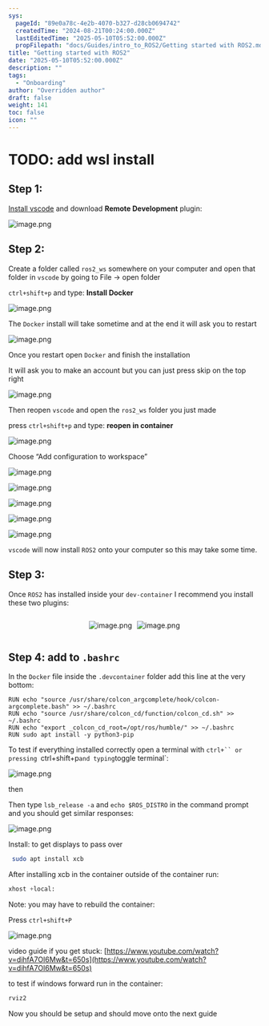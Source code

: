 ```yaml
---
sys:
  pageId: "89e0a78c-4e2b-4070-b327-d28cb0694742"
  createdTime: "2024-08-21T00:24:00.000Z"
  lastEditedTime: "2025-05-10T05:52:00.000Z"
  propFilepath: "docs/Guides/intro_to_ROS2/Getting started with ROS2.md"
title: "Getting started with ROS2"
date: "2025-05-10T05:52:00.000Z"
description: ""
tags:
  - "Onboarding"
author: "Overridden author"
draft: false
weight: 141
toc: false
icon: ""
---
```


# TODO: add wsl install

## Step 1:

[Install vscode](https://code.visualstudio.com/download) and download **Remote Development** plugin:

![image.png](https://prod-files-secure.s3.us-west-2.amazonaws.com/d518164a-d88e-44d1-a4ee-3adb3bd8bce0/efb52993-1881-4a40-b95e-6f020334f022/image.png?X-Amz-Algorithm=AWS4-HMAC-SHA256&X-Amz-Content-Sha256=UNSIGNED-PAYLOAD&X-Amz-Credential=ASIAZI2LB466UWNIFENE%2F20250612%2Fus-west-2%2Fs3%2Faws4_request&X-Amz-Date=20250612T091000Z&X-Amz-Expires=3600&X-Amz-Security-Token=IQoJb3JpZ2luX2VjEBAaCXVzLXdlc3QtMiJHMEUCIAko6UgekTrOk5qM3nBfdIq6lcf0W3Dsm4O7S4trerQAAiEAiy6xv3mvneXROZ7a6I4%2FTekdoBEt65NRruDKjvSWn9EqiAQI6f%2F%2F%2F%2F%2F%2F%2F%2F%2F%2FARAAGgw2Mzc0MjMxODM4MDUiDL9qHEfkfyhRrNYSjircAzEy3wgz05SkX1IfaYZFKqxGoqipj9oL2oDfrKrZ88gqAbq50ixxSRlDth%2BkvB1fF5iNi%2B1LphaDQOR5dH8GxwvQPhLCpYcpWoxcn736bVSPFtD0Xs49kkFFvZanjHsQtqyub0RoCWyLnSBn0WzRZGXeQbbAfTid3vlcJa%2FyK3ne7wlt66qAgi9P8zC5w%2Bc8hU34Tv%2FtuvCU6h1pPUCPJAWVs7P6GFD8WnLmG%2FfKLfiC9VmjNTEhReNoD5l0hBEY3KUgopYlncGdtOJNvotzBNFnFbN9vHY2LOhskIAydS1AYSZWTg6lSW4eIUKqRHMu7lpSo7kHmc5tGz7za872Xo82NKU3WKnO7zfulK%2FYm4lKUeyZ1QeBiJejFIH%2BQCDYxyCOQUxryGJSL4qI8rniVCBXLgCd5R1j8TPtQULkfgn%2FdqG3nnDDdYqowusGVJY2NDyGIlo6ynXCh4K%2Bvxre5%2BA7bGYjDHV8aDPnw%2Feu%2BT2kEKCXx4OR6e0SiKWa7xZDM5mPppmNsQkmvdeZtyBzHQXgeffSOiCkWRLuppNOeeODULLIBaiIq6AuADynvQjdrJBS0zabN3gcUiKovAHf2IUe0kAGVJxdvIHKLUWE9E9%2B82sAsUzptetweNvxMM6IqsIGOqUBgjrqCXZ9yF%2BYHY0BegqBVfghIQniznd0Q0chltMszpMR%2BsBkyE%2FEC7toSuLi7bWvxi4lI6BCeKH50pYHJPuFZeS2GAJ%2FCsB8hvJeHwRl%2FQhkcaidfTV7D3V0r6fCZZ%2FjASQpdqVhAGAE8OEBJ%2FY3fSGiBYyp0GtnDd5bSJ6jbq6KK578sr0tZFrhpRiqWWtVr3HDV%2FYq3g8UkjN8z6P%2BslzmsSLK&X-Amz-Signature=564ef0cdfa4ec2cdfe31bef8c1bc87097d76263ca68a1b7dce46a405d3fbdc3b&X-Amz-SignedHeaders=host&x-amz-checksum-mode=ENABLED&x-id=GetObject)

## Step 2:

Create a folder called `ros2_ws` somewhere on your computer and open that folder in `vscode` by going to File → open folder 

`ctrl+shift+p` and type: **Install Docker**

![image.png](https://prod-files-secure.s3.us-west-2.amazonaws.com/d518164a-d88e-44d1-a4ee-3adb3bd8bce0/2269dc0e-1cd5-47ff-bceb-c04ad9b2eab0/image.png?X-Amz-Algorithm=AWS4-HMAC-SHA256&X-Amz-Content-Sha256=UNSIGNED-PAYLOAD&X-Amz-Credential=ASIAZI2LB466UWNIFENE%2F20250612%2Fus-west-2%2Fs3%2Faws4_request&X-Amz-Date=20250612T091000Z&X-Amz-Expires=3600&X-Amz-Security-Token=IQoJb3JpZ2luX2VjEBAaCXVzLXdlc3QtMiJHMEUCIAko6UgekTrOk5qM3nBfdIq6lcf0W3Dsm4O7S4trerQAAiEAiy6xv3mvneXROZ7a6I4%2FTekdoBEt65NRruDKjvSWn9EqiAQI6f%2F%2F%2F%2F%2F%2F%2F%2F%2F%2FARAAGgw2Mzc0MjMxODM4MDUiDL9qHEfkfyhRrNYSjircAzEy3wgz05SkX1IfaYZFKqxGoqipj9oL2oDfrKrZ88gqAbq50ixxSRlDth%2BkvB1fF5iNi%2B1LphaDQOR5dH8GxwvQPhLCpYcpWoxcn736bVSPFtD0Xs49kkFFvZanjHsQtqyub0RoCWyLnSBn0WzRZGXeQbbAfTid3vlcJa%2FyK3ne7wlt66qAgi9P8zC5w%2Bc8hU34Tv%2FtuvCU6h1pPUCPJAWVs7P6GFD8WnLmG%2FfKLfiC9VmjNTEhReNoD5l0hBEY3KUgopYlncGdtOJNvotzBNFnFbN9vHY2LOhskIAydS1AYSZWTg6lSW4eIUKqRHMu7lpSo7kHmc5tGz7za872Xo82NKU3WKnO7zfulK%2FYm4lKUeyZ1QeBiJejFIH%2BQCDYxyCOQUxryGJSL4qI8rniVCBXLgCd5R1j8TPtQULkfgn%2FdqG3nnDDdYqowusGVJY2NDyGIlo6ynXCh4K%2Bvxre5%2BA7bGYjDHV8aDPnw%2Feu%2BT2kEKCXx4OR6e0SiKWa7xZDM5mPppmNsQkmvdeZtyBzHQXgeffSOiCkWRLuppNOeeODULLIBaiIq6AuADynvQjdrJBS0zabN3gcUiKovAHf2IUe0kAGVJxdvIHKLUWE9E9%2B82sAsUzptetweNvxMM6IqsIGOqUBgjrqCXZ9yF%2BYHY0BegqBVfghIQniznd0Q0chltMszpMR%2BsBkyE%2FEC7toSuLi7bWvxi4lI6BCeKH50pYHJPuFZeS2GAJ%2FCsB8hvJeHwRl%2FQhkcaidfTV7D3V0r6fCZZ%2FjASQpdqVhAGAE8OEBJ%2FY3fSGiBYyp0GtnDd5bSJ6jbq6KK578sr0tZFrhpRiqWWtVr3HDV%2FYq3g8UkjN8z6P%2BslzmsSLK&X-Amz-Signature=d9ecdd6f359493a84b36d19224ca33fdc6ad7b4fc1ed0abb7e3c9cfb582c1a97&X-Amz-SignedHeaders=host&x-amz-checksum-mode=ENABLED&x-id=GetObject)

The `Docker` install will take sometime and at the end it will ask you to restart

![image.png](https://prod-files-secure.s3.us-west-2.amazonaws.com/d518164a-d88e-44d1-a4ee-3adb3bd8bce0/ed233f78-be33-4b1f-b89c-9c346c0e961e/image.png?X-Amz-Algorithm=AWS4-HMAC-SHA256&X-Amz-Content-Sha256=UNSIGNED-PAYLOAD&X-Amz-Credential=ASIAZI2LB466UWNIFENE%2F20250612%2Fus-west-2%2Fs3%2Faws4_request&X-Amz-Date=20250612T091000Z&X-Amz-Expires=3600&X-Amz-Security-Token=IQoJb3JpZ2luX2VjEBAaCXVzLXdlc3QtMiJHMEUCIAko6UgekTrOk5qM3nBfdIq6lcf0W3Dsm4O7S4trerQAAiEAiy6xv3mvneXROZ7a6I4%2FTekdoBEt65NRruDKjvSWn9EqiAQI6f%2F%2F%2F%2F%2F%2F%2F%2F%2F%2FARAAGgw2Mzc0MjMxODM4MDUiDL9qHEfkfyhRrNYSjircAzEy3wgz05SkX1IfaYZFKqxGoqipj9oL2oDfrKrZ88gqAbq50ixxSRlDth%2BkvB1fF5iNi%2B1LphaDQOR5dH8GxwvQPhLCpYcpWoxcn736bVSPFtD0Xs49kkFFvZanjHsQtqyub0RoCWyLnSBn0WzRZGXeQbbAfTid3vlcJa%2FyK3ne7wlt66qAgi9P8zC5w%2Bc8hU34Tv%2FtuvCU6h1pPUCPJAWVs7P6GFD8WnLmG%2FfKLfiC9VmjNTEhReNoD5l0hBEY3KUgopYlncGdtOJNvotzBNFnFbN9vHY2LOhskIAydS1AYSZWTg6lSW4eIUKqRHMu7lpSo7kHmc5tGz7za872Xo82NKU3WKnO7zfulK%2FYm4lKUeyZ1QeBiJejFIH%2BQCDYxyCOQUxryGJSL4qI8rniVCBXLgCd5R1j8TPtQULkfgn%2FdqG3nnDDdYqowusGVJY2NDyGIlo6ynXCh4K%2Bvxre5%2BA7bGYjDHV8aDPnw%2Feu%2BT2kEKCXx4OR6e0SiKWa7xZDM5mPppmNsQkmvdeZtyBzHQXgeffSOiCkWRLuppNOeeODULLIBaiIq6AuADynvQjdrJBS0zabN3gcUiKovAHf2IUe0kAGVJxdvIHKLUWE9E9%2B82sAsUzptetweNvxMM6IqsIGOqUBgjrqCXZ9yF%2BYHY0BegqBVfghIQniznd0Q0chltMszpMR%2BsBkyE%2FEC7toSuLi7bWvxi4lI6BCeKH50pYHJPuFZeS2GAJ%2FCsB8hvJeHwRl%2FQhkcaidfTV7D3V0r6fCZZ%2FjASQpdqVhAGAE8OEBJ%2FY3fSGiBYyp0GtnDd5bSJ6jbq6KK578sr0tZFrhpRiqWWtVr3HDV%2FYq3g8UkjN8z6P%2BslzmsSLK&X-Amz-Signature=9091eef5eb028ed62e93319425ced2a942831433496b59ed2b33e3fafe22e6a8&X-Amz-SignedHeaders=host&x-amz-checksum-mode=ENABLED&x-id=GetObject)

Once you restart open `Docker` and finish the installation

It will ask you to make an account but you can just press skip on the top right

![image.png](https://prod-files-secure.s3.us-west-2.amazonaws.com/d518164a-d88e-44d1-a4ee-3adb3bd8bce0/21010ad9-1659-4fd9-9f59-9932a09b2a3d/image.png?X-Amz-Algorithm=AWS4-HMAC-SHA256&X-Amz-Content-Sha256=UNSIGNED-PAYLOAD&X-Amz-Credential=ASIAZI2LB466UWNIFENE%2F20250612%2Fus-west-2%2Fs3%2Faws4_request&X-Amz-Date=20250612T091000Z&X-Amz-Expires=3600&X-Amz-Security-Token=IQoJb3JpZ2luX2VjEBAaCXVzLXdlc3QtMiJHMEUCIAko6UgekTrOk5qM3nBfdIq6lcf0W3Dsm4O7S4trerQAAiEAiy6xv3mvneXROZ7a6I4%2FTekdoBEt65NRruDKjvSWn9EqiAQI6f%2F%2F%2F%2F%2F%2F%2F%2F%2F%2FARAAGgw2Mzc0MjMxODM4MDUiDL9qHEfkfyhRrNYSjircAzEy3wgz05SkX1IfaYZFKqxGoqipj9oL2oDfrKrZ88gqAbq50ixxSRlDth%2BkvB1fF5iNi%2B1LphaDQOR5dH8GxwvQPhLCpYcpWoxcn736bVSPFtD0Xs49kkFFvZanjHsQtqyub0RoCWyLnSBn0WzRZGXeQbbAfTid3vlcJa%2FyK3ne7wlt66qAgi9P8zC5w%2Bc8hU34Tv%2FtuvCU6h1pPUCPJAWVs7P6GFD8WnLmG%2FfKLfiC9VmjNTEhReNoD5l0hBEY3KUgopYlncGdtOJNvotzBNFnFbN9vHY2LOhskIAydS1AYSZWTg6lSW4eIUKqRHMu7lpSo7kHmc5tGz7za872Xo82NKU3WKnO7zfulK%2FYm4lKUeyZ1QeBiJejFIH%2BQCDYxyCOQUxryGJSL4qI8rniVCBXLgCd5R1j8TPtQULkfgn%2FdqG3nnDDdYqowusGVJY2NDyGIlo6ynXCh4K%2Bvxre5%2BA7bGYjDHV8aDPnw%2Feu%2BT2kEKCXx4OR6e0SiKWa7xZDM5mPppmNsQkmvdeZtyBzHQXgeffSOiCkWRLuppNOeeODULLIBaiIq6AuADynvQjdrJBS0zabN3gcUiKovAHf2IUe0kAGVJxdvIHKLUWE9E9%2B82sAsUzptetweNvxMM6IqsIGOqUBgjrqCXZ9yF%2BYHY0BegqBVfghIQniznd0Q0chltMszpMR%2BsBkyE%2FEC7toSuLi7bWvxi4lI6BCeKH50pYHJPuFZeS2GAJ%2FCsB8hvJeHwRl%2FQhkcaidfTV7D3V0r6fCZZ%2FjASQpdqVhAGAE8OEBJ%2FY3fSGiBYyp0GtnDd5bSJ6jbq6KK578sr0tZFrhpRiqWWtVr3HDV%2FYq3g8UkjN8z6P%2BslzmsSLK&X-Amz-Signature=2e84ddc03ab5995502ba8ec5b6c4383b5cdf2abaae84a7a5840d744be00eb6bf&X-Amz-SignedHeaders=host&x-amz-checksum-mode=ENABLED&x-id=GetObject)

Then reopen `vscode` and open the `ros2_ws` folder you just made

press `ctrl+shift+p` and type: **reopen in container**

![image.png](https://prod-files-secure.s3.us-west-2.amazonaws.com/d518164a-d88e-44d1-a4ee-3adb3bd8bce0/4e93b8c2-41ad-488c-8095-c74205196118/image.png?X-Amz-Algorithm=AWS4-HMAC-SHA256&X-Amz-Content-Sha256=UNSIGNED-PAYLOAD&X-Amz-Credential=ASIAZI2LB466UWNIFENE%2F20250612%2Fus-west-2%2Fs3%2Faws4_request&X-Amz-Date=20250612T091000Z&X-Amz-Expires=3600&X-Amz-Security-Token=IQoJb3JpZ2luX2VjEBAaCXVzLXdlc3QtMiJHMEUCIAko6UgekTrOk5qM3nBfdIq6lcf0W3Dsm4O7S4trerQAAiEAiy6xv3mvneXROZ7a6I4%2FTekdoBEt65NRruDKjvSWn9EqiAQI6f%2F%2F%2F%2F%2F%2F%2F%2F%2F%2FARAAGgw2Mzc0MjMxODM4MDUiDL9qHEfkfyhRrNYSjircAzEy3wgz05SkX1IfaYZFKqxGoqipj9oL2oDfrKrZ88gqAbq50ixxSRlDth%2BkvB1fF5iNi%2B1LphaDQOR5dH8GxwvQPhLCpYcpWoxcn736bVSPFtD0Xs49kkFFvZanjHsQtqyub0RoCWyLnSBn0WzRZGXeQbbAfTid3vlcJa%2FyK3ne7wlt66qAgi9P8zC5w%2Bc8hU34Tv%2FtuvCU6h1pPUCPJAWVs7P6GFD8WnLmG%2FfKLfiC9VmjNTEhReNoD5l0hBEY3KUgopYlncGdtOJNvotzBNFnFbN9vHY2LOhskIAydS1AYSZWTg6lSW4eIUKqRHMu7lpSo7kHmc5tGz7za872Xo82NKU3WKnO7zfulK%2FYm4lKUeyZ1QeBiJejFIH%2BQCDYxyCOQUxryGJSL4qI8rniVCBXLgCd5R1j8TPtQULkfgn%2FdqG3nnDDdYqowusGVJY2NDyGIlo6ynXCh4K%2Bvxre5%2BA7bGYjDHV8aDPnw%2Feu%2BT2kEKCXx4OR6e0SiKWa7xZDM5mPppmNsQkmvdeZtyBzHQXgeffSOiCkWRLuppNOeeODULLIBaiIq6AuADynvQjdrJBS0zabN3gcUiKovAHf2IUe0kAGVJxdvIHKLUWE9E9%2B82sAsUzptetweNvxMM6IqsIGOqUBgjrqCXZ9yF%2BYHY0BegqBVfghIQniznd0Q0chltMszpMR%2BsBkyE%2FEC7toSuLi7bWvxi4lI6BCeKH50pYHJPuFZeS2GAJ%2FCsB8hvJeHwRl%2FQhkcaidfTV7D3V0r6fCZZ%2FjASQpdqVhAGAE8OEBJ%2FY3fSGiBYyp0GtnDd5bSJ6jbq6KK578sr0tZFrhpRiqWWtVr3HDV%2FYq3g8UkjN8z6P%2BslzmsSLK&X-Amz-Signature=61c634b6fa7731280e2ec2231a0a64c2b93644f08a7649b896746142e10a3179&X-Amz-SignedHeaders=host&x-amz-checksum-mode=ENABLED&x-id=GetObject)

Choose “Add configuration to workspace”

![image.png](https://prod-files-secure.s3.us-west-2.amazonaws.com/d518164a-d88e-44d1-a4ee-3adb3bd8bce0/9560b282-5060-4989-ba37-97e7b2c22476/image.png?X-Amz-Algorithm=AWS4-HMAC-SHA256&X-Amz-Content-Sha256=UNSIGNED-PAYLOAD&X-Amz-Credential=ASIAZI2LB466UWNIFENE%2F20250612%2Fus-west-2%2Fs3%2Faws4_request&X-Amz-Date=20250612T091000Z&X-Amz-Expires=3600&X-Amz-Security-Token=IQoJb3JpZ2luX2VjEBAaCXVzLXdlc3QtMiJHMEUCIAko6UgekTrOk5qM3nBfdIq6lcf0W3Dsm4O7S4trerQAAiEAiy6xv3mvneXROZ7a6I4%2FTekdoBEt65NRruDKjvSWn9EqiAQI6f%2F%2F%2F%2F%2F%2F%2F%2F%2F%2FARAAGgw2Mzc0MjMxODM4MDUiDL9qHEfkfyhRrNYSjircAzEy3wgz05SkX1IfaYZFKqxGoqipj9oL2oDfrKrZ88gqAbq50ixxSRlDth%2BkvB1fF5iNi%2B1LphaDQOR5dH8GxwvQPhLCpYcpWoxcn736bVSPFtD0Xs49kkFFvZanjHsQtqyub0RoCWyLnSBn0WzRZGXeQbbAfTid3vlcJa%2FyK3ne7wlt66qAgi9P8zC5w%2Bc8hU34Tv%2FtuvCU6h1pPUCPJAWVs7P6GFD8WnLmG%2FfKLfiC9VmjNTEhReNoD5l0hBEY3KUgopYlncGdtOJNvotzBNFnFbN9vHY2LOhskIAydS1AYSZWTg6lSW4eIUKqRHMu7lpSo7kHmc5tGz7za872Xo82NKU3WKnO7zfulK%2FYm4lKUeyZ1QeBiJejFIH%2BQCDYxyCOQUxryGJSL4qI8rniVCBXLgCd5R1j8TPtQULkfgn%2FdqG3nnDDdYqowusGVJY2NDyGIlo6ynXCh4K%2Bvxre5%2BA7bGYjDHV8aDPnw%2Feu%2BT2kEKCXx4OR6e0SiKWa7xZDM5mPppmNsQkmvdeZtyBzHQXgeffSOiCkWRLuppNOeeODULLIBaiIq6AuADynvQjdrJBS0zabN3gcUiKovAHf2IUe0kAGVJxdvIHKLUWE9E9%2B82sAsUzptetweNvxMM6IqsIGOqUBgjrqCXZ9yF%2BYHY0BegqBVfghIQniznd0Q0chltMszpMR%2BsBkyE%2FEC7toSuLi7bWvxi4lI6BCeKH50pYHJPuFZeS2GAJ%2FCsB8hvJeHwRl%2FQhkcaidfTV7D3V0r6fCZZ%2FjASQpdqVhAGAE8OEBJ%2FY3fSGiBYyp0GtnDd5bSJ6jbq6KK578sr0tZFrhpRiqWWtVr3HDV%2FYq3g8UkjN8z6P%2BslzmsSLK&X-Amz-Signature=fd1b2e520a9b294a17f870da80960113b4e38d48acd715615a1b49f50b45e754&X-Amz-SignedHeaders=host&x-amz-checksum-mode=ENABLED&x-id=GetObject)

![image.png](https://prod-files-secure.s3.us-west-2.amazonaws.com/d518164a-d88e-44d1-a4ee-3adb3bd8bce0/2ee63f81-886b-48e8-a553-dc6e5eac99e4/image.png?X-Amz-Algorithm=AWS4-HMAC-SHA256&X-Amz-Content-Sha256=UNSIGNED-PAYLOAD&X-Amz-Credential=ASIAZI2LB466UWNIFENE%2F20250612%2Fus-west-2%2Fs3%2Faws4_request&X-Amz-Date=20250612T091000Z&X-Amz-Expires=3600&X-Amz-Security-Token=IQoJb3JpZ2luX2VjEBAaCXVzLXdlc3QtMiJHMEUCIAko6UgekTrOk5qM3nBfdIq6lcf0W3Dsm4O7S4trerQAAiEAiy6xv3mvneXROZ7a6I4%2FTekdoBEt65NRruDKjvSWn9EqiAQI6f%2F%2F%2F%2F%2F%2F%2F%2F%2F%2FARAAGgw2Mzc0MjMxODM4MDUiDL9qHEfkfyhRrNYSjircAzEy3wgz05SkX1IfaYZFKqxGoqipj9oL2oDfrKrZ88gqAbq50ixxSRlDth%2BkvB1fF5iNi%2B1LphaDQOR5dH8GxwvQPhLCpYcpWoxcn736bVSPFtD0Xs49kkFFvZanjHsQtqyub0RoCWyLnSBn0WzRZGXeQbbAfTid3vlcJa%2FyK3ne7wlt66qAgi9P8zC5w%2Bc8hU34Tv%2FtuvCU6h1pPUCPJAWVs7P6GFD8WnLmG%2FfKLfiC9VmjNTEhReNoD5l0hBEY3KUgopYlncGdtOJNvotzBNFnFbN9vHY2LOhskIAydS1AYSZWTg6lSW4eIUKqRHMu7lpSo7kHmc5tGz7za872Xo82NKU3WKnO7zfulK%2FYm4lKUeyZ1QeBiJejFIH%2BQCDYxyCOQUxryGJSL4qI8rniVCBXLgCd5R1j8TPtQULkfgn%2FdqG3nnDDdYqowusGVJY2NDyGIlo6ynXCh4K%2Bvxre5%2BA7bGYjDHV8aDPnw%2Feu%2BT2kEKCXx4OR6e0SiKWa7xZDM5mPppmNsQkmvdeZtyBzHQXgeffSOiCkWRLuppNOeeODULLIBaiIq6AuADynvQjdrJBS0zabN3gcUiKovAHf2IUe0kAGVJxdvIHKLUWE9E9%2B82sAsUzptetweNvxMM6IqsIGOqUBgjrqCXZ9yF%2BYHY0BegqBVfghIQniznd0Q0chltMszpMR%2BsBkyE%2FEC7toSuLi7bWvxi4lI6BCeKH50pYHJPuFZeS2GAJ%2FCsB8hvJeHwRl%2FQhkcaidfTV7D3V0r6fCZZ%2FjASQpdqVhAGAE8OEBJ%2FY3fSGiBYyp0GtnDd5bSJ6jbq6KK578sr0tZFrhpRiqWWtVr3HDV%2FYq3g8UkjN8z6P%2BslzmsSLK&X-Amz-Signature=c6b7a413be361f7ac8e33900dd3cf739210429eb485fcdca5bcac7efa69d38de&X-Amz-SignedHeaders=host&x-amz-checksum-mode=ENABLED&x-id=GetObject)

![image.png](https://prod-files-secure.s3.us-west-2.amazonaws.com/d518164a-d88e-44d1-a4ee-3adb3bd8bce0/ae1580b2-b048-407e-aed9-b584224a7a04/image.png?X-Amz-Algorithm=AWS4-HMAC-SHA256&X-Amz-Content-Sha256=UNSIGNED-PAYLOAD&X-Amz-Credential=ASIAZI2LB466UWNIFENE%2F20250612%2Fus-west-2%2Fs3%2Faws4_request&X-Amz-Date=20250612T091000Z&X-Amz-Expires=3600&X-Amz-Security-Token=IQoJb3JpZ2luX2VjEBAaCXVzLXdlc3QtMiJHMEUCIAko6UgekTrOk5qM3nBfdIq6lcf0W3Dsm4O7S4trerQAAiEAiy6xv3mvneXROZ7a6I4%2FTekdoBEt65NRruDKjvSWn9EqiAQI6f%2F%2F%2F%2F%2F%2F%2F%2F%2F%2FARAAGgw2Mzc0MjMxODM4MDUiDL9qHEfkfyhRrNYSjircAzEy3wgz05SkX1IfaYZFKqxGoqipj9oL2oDfrKrZ88gqAbq50ixxSRlDth%2BkvB1fF5iNi%2B1LphaDQOR5dH8GxwvQPhLCpYcpWoxcn736bVSPFtD0Xs49kkFFvZanjHsQtqyub0RoCWyLnSBn0WzRZGXeQbbAfTid3vlcJa%2FyK3ne7wlt66qAgi9P8zC5w%2Bc8hU34Tv%2FtuvCU6h1pPUCPJAWVs7P6GFD8WnLmG%2FfKLfiC9VmjNTEhReNoD5l0hBEY3KUgopYlncGdtOJNvotzBNFnFbN9vHY2LOhskIAydS1AYSZWTg6lSW4eIUKqRHMu7lpSo7kHmc5tGz7za872Xo82NKU3WKnO7zfulK%2FYm4lKUeyZ1QeBiJejFIH%2BQCDYxyCOQUxryGJSL4qI8rniVCBXLgCd5R1j8TPtQULkfgn%2FdqG3nnDDdYqowusGVJY2NDyGIlo6ynXCh4K%2Bvxre5%2BA7bGYjDHV8aDPnw%2Feu%2BT2kEKCXx4OR6e0SiKWa7xZDM5mPppmNsQkmvdeZtyBzHQXgeffSOiCkWRLuppNOeeODULLIBaiIq6AuADynvQjdrJBS0zabN3gcUiKovAHf2IUe0kAGVJxdvIHKLUWE9E9%2B82sAsUzptetweNvxMM6IqsIGOqUBgjrqCXZ9yF%2BYHY0BegqBVfghIQniznd0Q0chltMszpMR%2BsBkyE%2FEC7toSuLi7bWvxi4lI6BCeKH50pYHJPuFZeS2GAJ%2FCsB8hvJeHwRl%2FQhkcaidfTV7D3V0r6fCZZ%2FjASQpdqVhAGAE8OEBJ%2FY3fSGiBYyp0GtnDd5bSJ6jbq6KK578sr0tZFrhpRiqWWtVr3HDV%2FYq3g8UkjN8z6P%2BslzmsSLK&X-Amz-Signature=e42b9a042815216af4f9454f99a999e3a199d41bc84dea2d21236c37a546aff2&X-Amz-SignedHeaders=host&x-amz-checksum-mode=ENABLED&x-id=GetObject)

![image.png](https://prod-files-secure.s3.us-west-2.amazonaws.com/d518164a-d88e-44d1-a4ee-3adb3bd8bce0/53255b28-f75e-430f-b9e3-c0ac8577e42b/image.png?X-Amz-Algorithm=AWS4-HMAC-SHA256&X-Amz-Content-Sha256=UNSIGNED-PAYLOAD&X-Amz-Credential=ASIAZI2LB466UWNIFENE%2F20250612%2Fus-west-2%2Fs3%2Faws4_request&X-Amz-Date=20250612T091000Z&X-Amz-Expires=3600&X-Amz-Security-Token=IQoJb3JpZ2luX2VjEBAaCXVzLXdlc3QtMiJHMEUCIAko6UgekTrOk5qM3nBfdIq6lcf0W3Dsm4O7S4trerQAAiEAiy6xv3mvneXROZ7a6I4%2FTekdoBEt65NRruDKjvSWn9EqiAQI6f%2F%2F%2F%2F%2F%2F%2F%2F%2F%2FARAAGgw2Mzc0MjMxODM4MDUiDL9qHEfkfyhRrNYSjircAzEy3wgz05SkX1IfaYZFKqxGoqipj9oL2oDfrKrZ88gqAbq50ixxSRlDth%2BkvB1fF5iNi%2B1LphaDQOR5dH8GxwvQPhLCpYcpWoxcn736bVSPFtD0Xs49kkFFvZanjHsQtqyub0RoCWyLnSBn0WzRZGXeQbbAfTid3vlcJa%2FyK3ne7wlt66qAgi9P8zC5w%2Bc8hU34Tv%2FtuvCU6h1pPUCPJAWVs7P6GFD8WnLmG%2FfKLfiC9VmjNTEhReNoD5l0hBEY3KUgopYlncGdtOJNvotzBNFnFbN9vHY2LOhskIAydS1AYSZWTg6lSW4eIUKqRHMu7lpSo7kHmc5tGz7za872Xo82NKU3WKnO7zfulK%2FYm4lKUeyZ1QeBiJejFIH%2BQCDYxyCOQUxryGJSL4qI8rniVCBXLgCd5R1j8TPtQULkfgn%2FdqG3nnDDdYqowusGVJY2NDyGIlo6ynXCh4K%2Bvxre5%2BA7bGYjDHV8aDPnw%2Feu%2BT2kEKCXx4OR6e0SiKWa7xZDM5mPppmNsQkmvdeZtyBzHQXgeffSOiCkWRLuppNOeeODULLIBaiIq6AuADynvQjdrJBS0zabN3gcUiKovAHf2IUe0kAGVJxdvIHKLUWE9E9%2B82sAsUzptetweNvxMM6IqsIGOqUBgjrqCXZ9yF%2BYHY0BegqBVfghIQniznd0Q0chltMszpMR%2BsBkyE%2FEC7toSuLi7bWvxi4lI6BCeKH50pYHJPuFZeS2GAJ%2FCsB8hvJeHwRl%2FQhkcaidfTV7D3V0r6fCZZ%2FjASQpdqVhAGAE8OEBJ%2FY3fSGiBYyp0GtnDd5bSJ6jbq6KK578sr0tZFrhpRiqWWtVr3HDV%2FYq3g8UkjN8z6P%2BslzmsSLK&X-Amz-Signature=4f9809edf5b6fdc59d2f35ab11e2166645506958929f9a4af4d1afabc0444dba&X-Amz-SignedHeaders=host&x-amz-checksum-mode=ENABLED&x-id=GetObject)

![image.png](https://prod-files-secure.s3.us-west-2.amazonaws.com/d518164a-d88e-44d1-a4ee-3adb3bd8bce0/7c562767-5af9-4ffb-97d1-327bcdf4ee00/image.png?X-Amz-Algorithm=AWS4-HMAC-SHA256&X-Amz-Content-Sha256=UNSIGNED-PAYLOAD&X-Amz-Credential=ASIAZI2LB466UWNIFENE%2F20250612%2Fus-west-2%2Fs3%2Faws4_request&X-Amz-Date=20250612T091000Z&X-Amz-Expires=3600&X-Amz-Security-Token=IQoJb3JpZ2luX2VjEBAaCXVzLXdlc3QtMiJHMEUCIAko6UgekTrOk5qM3nBfdIq6lcf0W3Dsm4O7S4trerQAAiEAiy6xv3mvneXROZ7a6I4%2FTekdoBEt65NRruDKjvSWn9EqiAQI6f%2F%2F%2F%2F%2F%2F%2F%2F%2F%2FARAAGgw2Mzc0MjMxODM4MDUiDL9qHEfkfyhRrNYSjircAzEy3wgz05SkX1IfaYZFKqxGoqipj9oL2oDfrKrZ88gqAbq50ixxSRlDth%2BkvB1fF5iNi%2B1LphaDQOR5dH8GxwvQPhLCpYcpWoxcn736bVSPFtD0Xs49kkFFvZanjHsQtqyub0RoCWyLnSBn0WzRZGXeQbbAfTid3vlcJa%2FyK3ne7wlt66qAgi9P8zC5w%2Bc8hU34Tv%2FtuvCU6h1pPUCPJAWVs7P6GFD8WnLmG%2FfKLfiC9VmjNTEhReNoD5l0hBEY3KUgopYlncGdtOJNvotzBNFnFbN9vHY2LOhskIAydS1AYSZWTg6lSW4eIUKqRHMu7lpSo7kHmc5tGz7za872Xo82NKU3WKnO7zfulK%2FYm4lKUeyZ1QeBiJejFIH%2BQCDYxyCOQUxryGJSL4qI8rniVCBXLgCd5R1j8TPtQULkfgn%2FdqG3nnDDdYqowusGVJY2NDyGIlo6ynXCh4K%2Bvxre5%2BA7bGYjDHV8aDPnw%2Feu%2BT2kEKCXx4OR6e0SiKWa7xZDM5mPppmNsQkmvdeZtyBzHQXgeffSOiCkWRLuppNOeeODULLIBaiIq6AuADynvQjdrJBS0zabN3gcUiKovAHf2IUe0kAGVJxdvIHKLUWE9E9%2B82sAsUzptetweNvxMM6IqsIGOqUBgjrqCXZ9yF%2BYHY0BegqBVfghIQniznd0Q0chltMszpMR%2BsBkyE%2FEC7toSuLi7bWvxi4lI6BCeKH50pYHJPuFZeS2GAJ%2FCsB8hvJeHwRl%2FQhkcaidfTV7D3V0r6fCZZ%2FjASQpdqVhAGAE8OEBJ%2FY3fSGiBYyp0GtnDd5bSJ6jbq6KK578sr0tZFrhpRiqWWtVr3HDV%2FYq3g8UkjN8z6P%2BslzmsSLK&X-Amz-Signature=00d8cc5f6a57ae4c1c89e7b41ef81d979ae14a43e0e98689197c57604a691d7d&X-Amz-SignedHeaders=host&x-amz-checksum-mode=ENABLED&x-id=GetObject)

`vscode` will now install `ROS2` onto your computer so this may take some time.

## Step 3:

Once `ROS2` has installed inside your `dev-container` I recommend you install these two plugins:

<div style="display: flex;flex-direction: row; column-gap:10px; max-width: 630px;justify-content: center;">
<div>

![image.png](https://prod-files-secure.s3.us-west-2.amazonaws.com/d518164a-d88e-44d1-a4ee-3adb3bd8bce0/3fc3d550-5a54-4ba1-ba6b-faa01cdb7369/image.png?X-Amz-Algorithm=AWS4-HMAC-SHA256&X-Amz-Content-Sha256=UNSIGNED-PAYLOAD&X-Amz-Credential=ASIAZI2LB466SROMPK4X%2F20250612%2Fus-west-2%2Fs3%2Faws4_request&X-Amz-Date=20250612T091010Z&X-Amz-Expires=3600&X-Amz-Security-Token=IQoJb3JpZ2luX2VjEBAaCXVzLXdlc3QtMiJHMEUCIQCWATakumkW8QOY%2BYjrQUs%2BWvy8BJ7G51G%2B26K2rj9g2QIgammPBy6RGTD4si9zyUW9Eq6mS03E1V3HwVHieXoCM80qiAQI6f%2F%2F%2F%2F%2F%2F%2F%2F%2F%2FARAAGgw2Mzc0MjMxODM4MDUiDGz%2F4dXu9fVq97Ik4ircA6bgbmwe8l0S%2BYLYmhID3xvEd9vU1SMcJLf3%2FfrPA5bonmVB6e%2FyLYijhCNVYKBNOcsCsmMg6or7R6GFMaSr%2F08asbs3pMq1l8TWzyHCbQ2CVD28DOcskI%2Bz%2Blz%2BPkG9oIyXRjKomezzfCHrXR3y0Qej91t9G781G2NkL%2BcRitrPZq5mnRFcSOyKSHeQB4MHKVlg7XxTHGjVY7Sn83esGItIig5yFwmudAVb6DZjde8jkeQKiN46w9BdpHTYZm7EjVgC4Qk9Zlh8QyzZvNccfBTGKIzLGlo6w0nzR8muoF6eFNHMssK%2BYv7pDjLHPcQ1Xxa2JJXf4i%2B1fezDIxGpsF8I5TreK6xlSCJAJ6%2BvcNDQS5wENvouQjofdcvCViHZl8XC4ad%2Fg9bATduqb2aYrl00iqMNTwb4z6Q2qi9XsLrmqYAP2UsFB8WVWBUZRuHVBoB7M6hWMc%2Bi0RC9J%2F158Dyc3jBWK2T9U3ocHLKPTJKf7m94Nu%2FjxZPTAX0VYHhpBauM76Xvw%2BmNcPQMCag16LiLuycoBhvzIVe7ucZZxs4Uhg8pipYC7QZdtkmwC9VMw6HcNRo2SGmE4LCBw3BAHwxdxoHmpS2JCjSWHHSiTMVtSxPjGmGGZ6ioURkpMLCIqsIGOqUBmSYM%2FWtLf0OaXQoSf5lZ2XJ3NkNd9gqGqE8Z8s4n4qjiVNNv3qT1TRJ0XZs4ofHg%2FAhhUxDBAS7dgZP1mQxMaW8CE3TTsTwpIu3O%2FdVI4oS%2F%2FqHITbs60kfeJ8ISR7ZMGdFoATqVEaobpdL0E75VWCXH2iIiAH95hz4kxdrINreek7lTL176KWrwoltGIUD4qnklnU2oND924VfEzTMMKuTws0rA&X-Amz-Signature=c91a0e4fee02c17f2bfea7a15a4d55141ca20eb7c18f1b6f9f967b3d865ea485&X-Amz-SignedHeaders=host&x-amz-checksum-mode=ENABLED&x-id=GetObject)

</div>
<div>

![image.png](https://prod-files-secure.s3.us-west-2.amazonaws.com/d518164a-d88e-44d1-a4ee-3adb3bd8bce0/d994cc66-13c2-4093-a5a3-f84cf4601a82/image.png?X-Amz-Algorithm=AWS4-HMAC-SHA256&X-Amz-Content-Sha256=UNSIGNED-PAYLOAD&X-Amz-Credential=ASIAZI2LB466ZY3525KN%2F20250612%2Fus-west-2%2Fs3%2Faws4_request&X-Amz-Date=20250612T091011Z&X-Amz-Expires=3600&X-Amz-Security-Token=IQoJb3JpZ2luX2VjEBAaCXVzLXdlc3QtMiJIMEYCIQCDTqwILZ7vk5cPOm15eZZzgujXhA2FzZ581quU12sRgQIhAKBeN5wHzYey8%2FCokgXuQ01FegJ%2FsFGHTzCLXM2JVXEKKogECOn%2F%2F%2F%2F%2F%2F%2F%2F%2F%2FwEQABoMNjM3NDIzMTgzODA1IgyPkE0OzxWRO0Hgq0Aq3AO5LNCnQkir85TVIUOKJFWkmREvrb5LoHbo1FUn%2FzZKGyG9zEjcdKUSM8d2RAVT3igH6zMxXSVMUnvq3rkkzf7%2B3VayLYWShTpB3a3GetPw3MeXky8m4UtmPLlFVgq3R1L6Moqy%2BYVFcN26FsjRp%2BIyTnls5ufiJul8gAju7m0k50TpraMm%2FwfW%2BhOrJ1PwO3k6bRFt%2FPFjhDWV8TZUn5hksjKxemT8b5YGKA9yn%2BUqrmoTvEMGq8N3B8iPpiG%2F6q77PuzSk29Ju%2BW524FgiTJalKlMMV6aDBR5mSeJi6ZOYuW2cgPYyhmWkxmem8K%2FsPz%2Bx86%2FumzCB%2BfHvlZMrym06y21VhweMealExuNaSaAvyzb4fIYKaFloTpZXH5UPEIq%2B0ohaYwN8V3t1wQRQjRtg0QqsyLFN1RASyCLWS6L%2BKgaXofbeky50eeVCG%2F6%2FnbpFsLqmx2CTepqNP6Ddctj%2BbpuM%2BhtPLCLFQAryAJAHHqRsafWam6vhQLWAaVsAQuYFSIqRhjz%2BPl835%2BixwvpWf0fXH6I0wTCD6bT8%2BxC2dZ%2FAjPgl%2Fk8Ve%2B1YlSxya0I1AojPKj%2FSioX8cQ7C8fiQc8BfVtte7%2FoFn9J9m%2BJNVt2gtnzGKALbB7kjTDjhqrCBjqkAQQp9QZyAAZXJRT%2Ffi90sFzRDjtQvzXNNF1I79bGok6oLMawa%2BC2q84f8fnuwIDFMSgxoNStDhCv7wx2cYGR5oGeL618Cuzr6BjIXccmz8JoDlxd1tPdHHgtlxZ2LEC%2Bea%2FhQ96%2FkBReaXaE9rEyOLlvV3Sx8psf%2B5rqUHiLap40skbRJWTqxdYGsnc1oBJgPp5w02ZQLdmBf3r8ec1ydjOvRZK4&X-Amz-Signature=06fdb2287d5c0f6cd2ffe9750ba767a0ae5864aa85c18c689f34b92068f0f29f&X-Amz-SignedHeaders=host&x-amz-checksum-mode=ENABLED&x-id=GetObject)

</div>
</div>

## Step 4: add to `.bashrc`

In the `Docker` file inside the `.devcontainer` folder add this line at the very bottom: 

```docker
RUN echo "source /usr/share/colcon_argcomplete/hook/colcon-argcomplete.bash" >> ~/.bashrc
RUN echo "source /usr/share/colcon_cd/function/colcon_cd.sh" >> ~/.bashrc
RUN echo "export _colcon_cd_root=/opt/ros/humble/" >> ~/.bashrc
RUN sudo apt install -y python3-pip 
```

To test if everything installed correctly open a terminal with `ctrl+`` or pressing `ctrl+shift+p` and typing `toggle terminal`:

![image.png](https://prod-files-secure.s3.us-west-2.amazonaws.com/d518164a-d88e-44d1-a4ee-3adb3bd8bce0/6a4943d8-b04e-4c02-9a58-775f3384d1a5/image.png?X-Amz-Algorithm=AWS4-HMAC-SHA256&X-Amz-Content-Sha256=UNSIGNED-PAYLOAD&X-Amz-Credential=ASIAZI2LB466UWNIFENE%2F20250612%2Fus-west-2%2Fs3%2Faws4_request&X-Amz-Date=20250612T091000Z&X-Amz-Expires=3600&X-Amz-Security-Token=IQoJb3JpZ2luX2VjEBAaCXVzLXdlc3QtMiJHMEUCIAko6UgekTrOk5qM3nBfdIq6lcf0W3Dsm4O7S4trerQAAiEAiy6xv3mvneXROZ7a6I4%2FTekdoBEt65NRruDKjvSWn9EqiAQI6f%2F%2F%2F%2F%2F%2F%2F%2F%2F%2FARAAGgw2Mzc0MjMxODM4MDUiDL9qHEfkfyhRrNYSjircAzEy3wgz05SkX1IfaYZFKqxGoqipj9oL2oDfrKrZ88gqAbq50ixxSRlDth%2BkvB1fF5iNi%2B1LphaDQOR5dH8GxwvQPhLCpYcpWoxcn736bVSPFtD0Xs49kkFFvZanjHsQtqyub0RoCWyLnSBn0WzRZGXeQbbAfTid3vlcJa%2FyK3ne7wlt66qAgi9P8zC5w%2Bc8hU34Tv%2FtuvCU6h1pPUCPJAWVs7P6GFD8WnLmG%2FfKLfiC9VmjNTEhReNoD5l0hBEY3KUgopYlncGdtOJNvotzBNFnFbN9vHY2LOhskIAydS1AYSZWTg6lSW4eIUKqRHMu7lpSo7kHmc5tGz7za872Xo82NKU3WKnO7zfulK%2FYm4lKUeyZ1QeBiJejFIH%2BQCDYxyCOQUxryGJSL4qI8rniVCBXLgCd5R1j8TPtQULkfgn%2FdqG3nnDDdYqowusGVJY2NDyGIlo6ynXCh4K%2Bvxre5%2BA7bGYjDHV8aDPnw%2Feu%2BT2kEKCXx4OR6e0SiKWa7xZDM5mPppmNsQkmvdeZtyBzHQXgeffSOiCkWRLuppNOeeODULLIBaiIq6AuADynvQjdrJBS0zabN3gcUiKovAHf2IUe0kAGVJxdvIHKLUWE9E9%2B82sAsUzptetweNvxMM6IqsIGOqUBgjrqCXZ9yF%2BYHY0BegqBVfghIQniznd0Q0chltMszpMR%2BsBkyE%2FEC7toSuLi7bWvxi4lI6BCeKH50pYHJPuFZeS2GAJ%2FCsB8hvJeHwRl%2FQhkcaidfTV7D3V0r6fCZZ%2FjASQpdqVhAGAE8OEBJ%2FY3fSGiBYyp0GtnDd5bSJ6jbq6KK578sr0tZFrhpRiqWWtVr3HDV%2FYq3g8UkjN8z6P%2BslzmsSLK&X-Amz-Signature=d04e091c3fe3e69b31ad357a12d13a66631f77167ec7cabbce068a4ae802283b&X-Amz-SignedHeaders=host&x-amz-checksum-mode=ENABLED&x-id=GetObject)

then 

Then type `lsb_release -a` and `echo $ROS_DISTRO` in the command prompt and you should get similar responses:

![image.png](https://prod-files-secure.s3.us-west-2.amazonaws.com/d518164a-d88e-44d1-a4ee-3adb3bd8bce0/3e635dec-a805-4e85-8b9e-d000e5b71a4e/image.png?X-Amz-Algorithm=AWS4-HMAC-SHA256&X-Amz-Content-Sha256=UNSIGNED-PAYLOAD&X-Amz-Credential=ASIAZI2LB466UWNIFENE%2F20250612%2Fus-west-2%2Fs3%2Faws4_request&X-Amz-Date=20250612T091000Z&X-Amz-Expires=3600&X-Amz-Security-Token=IQoJb3JpZ2luX2VjEBAaCXVzLXdlc3QtMiJHMEUCIAko6UgekTrOk5qM3nBfdIq6lcf0W3Dsm4O7S4trerQAAiEAiy6xv3mvneXROZ7a6I4%2FTekdoBEt65NRruDKjvSWn9EqiAQI6f%2F%2F%2F%2F%2F%2F%2F%2F%2F%2FARAAGgw2Mzc0MjMxODM4MDUiDL9qHEfkfyhRrNYSjircAzEy3wgz05SkX1IfaYZFKqxGoqipj9oL2oDfrKrZ88gqAbq50ixxSRlDth%2BkvB1fF5iNi%2B1LphaDQOR5dH8GxwvQPhLCpYcpWoxcn736bVSPFtD0Xs49kkFFvZanjHsQtqyub0RoCWyLnSBn0WzRZGXeQbbAfTid3vlcJa%2FyK3ne7wlt66qAgi9P8zC5w%2Bc8hU34Tv%2FtuvCU6h1pPUCPJAWVs7P6GFD8WnLmG%2FfKLfiC9VmjNTEhReNoD5l0hBEY3KUgopYlncGdtOJNvotzBNFnFbN9vHY2LOhskIAydS1AYSZWTg6lSW4eIUKqRHMu7lpSo7kHmc5tGz7za872Xo82NKU3WKnO7zfulK%2FYm4lKUeyZ1QeBiJejFIH%2BQCDYxyCOQUxryGJSL4qI8rniVCBXLgCd5R1j8TPtQULkfgn%2FdqG3nnDDdYqowusGVJY2NDyGIlo6ynXCh4K%2Bvxre5%2BA7bGYjDHV8aDPnw%2Feu%2BT2kEKCXx4OR6e0SiKWa7xZDM5mPppmNsQkmvdeZtyBzHQXgeffSOiCkWRLuppNOeeODULLIBaiIq6AuADynvQjdrJBS0zabN3gcUiKovAHf2IUe0kAGVJxdvIHKLUWE9E9%2B82sAsUzptetweNvxMM6IqsIGOqUBgjrqCXZ9yF%2BYHY0BegqBVfghIQniznd0Q0chltMszpMR%2BsBkyE%2FEC7toSuLi7bWvxi4lI6BCeKH50pYHJPuFZeS2GAJ%2FCsB8hvJeHwRl%2FQhkcaidfTV7D3V0r6fCZZ%2FjASQpdqVhAGAE8OEBJ%2FY3fSGiBYyp0GtnDd5bSJ6jbq6KK578sr0tZFrhpRiqWWtVr3HDV%2FYq3g8UkjN8z6P%2BslzmsSLK&X-Amz-Signature=e6b0440c1fd7ef6b4ec788063d780de8201ee6bbc239c96e4d4f5c592b2d9491&X-Amz-SignedHeaders=host&x-amz-checksum-mode=ENABLED&x-id=GetObject)

Install:  to get displays to pass over

```bash
 sudo apt install xcb
```

After installing xcb in the container outside of the container run:

```python
xhost +local:
```

Note: you may have to rebuild the container:

Press `ctrl+shift+P`

![image.png](https://prod-files-secure.s3.us-west-2.amazonaws.com/d518164a-d88e-44d1-a4ee-3adb3bd8bce0/6c2be660-2618-4c38-9c26-53554f7a0b7b/image.png?X-Amz-Algorithm=AWS4-HMAC-SHA256&X-Amz-Content-Sha256=UNSIGNED-PAYLOAD&X-Amz-Credential=ASIAZI2LB466UWNIFENE%2F20250612%2Fus-west-2%2Fs3%2Faws4_request&X-Amz-Date=20250612T091000Z&X-Amz-Expires=3600&X-Amz-Security-Token=IQoJb3JpZ2luX2VjEBAaCXVzLXdlc3QtMiJHMEUCIAko6UgekTrOk5qM3nBfdIq6lcf0W3Dsm4O7S4trerQAAiEAiy6xv3mvneXROZ7a6I4%2FTekdoBEt65NRruDKjvSWn9EqiAQI6f%2F%2F%2F%2F%2F%2F%2F%2F%2F%2FARAAGgw2Mzc0MjMxODM4MDUiDL9qHEfkfyhRrNYSjircAzEy3wgz05SkX1IfaYZFKqxGoqipj9oL2oDfrKrZ88gqAbq50ixxSRlDth%2BkvB1fF5iNi%2B1LphaDQOR5dH8GxwvQPhLCpYcpWoxcn736bVSPFtD0Xs49kkFFvZanjHsQtqyub0RoCWyLnSBn0WzRZGXeQbbAfTid3vlcJa%2FyK3ne7wlt66qAgi9P8zC5w%2Bc8hU34Tv%2FtuvCU6h1pPUCPJAWVs7P6GFD8WnLmG%2FfKLfiC9VmjNTEhReNoD5l0hBEY3KUgopYlncGdtOJNvotzBNFnFbN9vHY2LOhskIAydS1AYSZWTg6lSW4eIUKqRHMu7lpSo7kHmc5tGz7za872Xo82NKU3WKnO7zfulK%2FYm4lKUeyZ1QeBiJejFIH%2BQCDYxyCOQUxryGJSL4qI8rniVCBXLgCd5R1j8TPtQULkfgn%2FdqG3nnDDdYqowusGVJY2NDyGIlo6ynXCh4K%2Bvxre5%2BA7bGYjDHV8aDPnw%2Feu%2BT2kEKCXx4OR6e0SiKWa7xZDM5mPppmNsQkmvdeZtyBzHQXgeffSOiCkWRLuppNOeeODULLIBaiIq6AuADynvQjdrJBS0zabN3gcUiKovAHf2IUe0kAGVJxdvIHKLUWE9E9%2B82sAsUzptetweNvxMM6IqsIGOqUBgjrqCXZ9yF%2BYHY0BegqBVfghIQniznd0Q0chltMszpMR%2BsBkyE%2FEC7toSuLi7bWvxi4lI6BCeKH50pYHJPuFZeS2GAJ%2FCsB8hvJeHwRl%2FQhkcaidfTV7D3V0r6fCZZ%2FjASQpdqVhAGAE8OEBJ%2FY3fSGiBYyp0GtnDd5bSJ6jbq6KK578sr0tZFrhpRiqWWtVr3HDV%2FYq3g8UkjN8z6P%2BslzmsSLK&X-Amz-Signature=1a842134b943a5739b7c1e6bb917d3d550117804d5435a678a3a5060b63681d5&X-Amz-SignedHeaders=host&x-amz-checksum-mode=ENABLED&x-id=GetObject)

video guide if you get stuck: [https://www.youtube.com/watch?v=dihfA7Ol6Mw&t=650s](https://www.youtube.com/watch?v=dihfA7Ol6Mw&t=650s)

to test if windows forward run in the container:

```bash
rviz2
```

Now you should be setup and should move onto the next guide 
